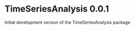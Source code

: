 TimeSeriesAnalysis 0.0.1
============

Initial development version of the TimeSeriesAnalysis package
